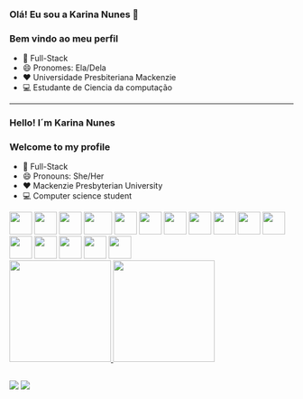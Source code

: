 ### Olá! Eu sou a Karina Nunes 👋

### Bem vindo ao meu perfil

- 🔭 Full-Stack
- 😄 Pronomes: Ela/Dela
- ❤️ Universidade Presbiteriana Mackenzie
- 💻 Estudante de Ciencia da computação
-------------------------------------
 ### Hello! I´m Karina Nunes
 
 ### Welcome to my profile
 
 - 🔭 Full-Stack
 - 😄 Pronouns: She/Her
 - ❤️ Mackenzie Presbyterian University
 - 💻 Computer science student


 <div aling=centro>
<img src="https://cdn.jsdelivr.net/gh/devicons/devicon/icons/html5/html5-original.svg" width="40" height="40"/>
<img src="https://cdn.jsdelivr.net/gh/devicons/devicon/icons/css3/css3-original.svg" width="40" height="40"/>
<img src="https://cdn.jsdelivr.net/gh/devicons/devicon/icons/javascript/javascript-original.svg" width="40" height="40"/>
<img src="https://cdn.jsdelivr.net/gh/devicons/devicon/icons/react/react-original.svg" width="50" height="40"/>
<img src="https://cdn.jsdelivr.net/gh/devicons/devicon/icons/java/java-original.svg" width="40" height="40"/>
<img src="https://cdn.jsdelivr.net/gh/devicons/devicon@latest/icons/csharp/csharp-original.svg"  width="40" height="40" />
<img src="https://cdn.jsdelivr.net/gh/devicons/devicon@latest/icons/sqldeveloper/sqldeveloper-original.svg"  width="40" height="40"/>
<img src="https://cdn.jsdelivr.net/gh/devicons/devicon@latest/icons/rider/rider-original.svg" width="40" height="40" />
<img src="https://cdn.jsdelivr.net/gh/devicons/devicon@latest/icons/python/python-original.svg" width="40" height="40"/>
<img src="https://cdn.jsdelivr.net/gh/devicons/devicon@latest/icons/git/git-original.svg" width="40" height="40"/>
<img src="https://cdn.jsdelivr.net/gh/devicons/devicon@latest/icons/figma/figma-original.svg" width="40" height="40"/>
<img src="https://cdn.jsdelivr.net/gh/devicons/devicon@latest/icons/c/c-original.svg" width="40" height="40"/>
<img src="https://cdn.jsdelivr.net/gh/devicons/devicon@latest/icons/bootstrap/bootstrap-original-wordmark.svg" width="40" height="40"/>
<img src="https://cdn.jsdelivr.net/gh/devicons/devicon@latest/icons/blazor/blazor-original.svg" width="40" height="40" />
<img src="https://cdn.jsdelivr.net/gh/devicons/devicon@latest/icons/visualstudio/visualstudio-original.svg" width="40" height="40" />
<img src="https://cdn.jsdelivr.net/gh/devicons/devicon@latest/icons/vscode/vscode-original.svg" width="40" height="40" />
          
          
          
          

          
          
          
          
          
          



</div>



<div>
<a href="https://github.com/KarinaNds">
<img height="180em" src="https://github-readme-stats.vercel.app/api/top-langs/?username=KarinaNds&layout=compact&langs_count=7&theme=dracula"/>
<img height="180em" src="https://github-readme-stats.vercel.app/api?username=KarinaNds&show_icons=true&theme=dracula&include_all_commits=true&count_private=true"/>
</div>


##

<div>
<a href = "mailto:contato@karinanunessk4@gmail.com"><img src="https://img.shields.io/badge/Gmail-D14836?style=for-the-badge&logo=gmail&logoColor=white" target="_blank"></a>
<a href="https://www.linkedin.com/in/karina-nunes-82109a189/" target="_blank"><img src="https://img.shields.io/badge/-LinkedIn-%230077B5?style=for-the-badge&logo=linkedin&logoColor=white" target="_blank"></a>  

</div>


